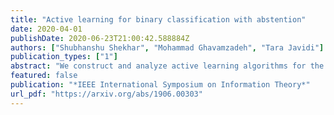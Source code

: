 ```yaml
---
title: "Active learning for binary classification with abstention"
date: 2020-04-01
publishDate: 2020-06-23T21:00:42.588884Z
authors: ["Shubhanshu Shekhar", "Mohammad Ghavamzadeh", "Tara Javidi"]
publication_types: ["1"]
abstract: "We construct and analyze active learning algorithms for the problem of binary classification with abstention. We consider three abstention settings: fixed-cost and two variants of boundedrate abstention, and for each of them propose an active learning algorithm. All the proposed algorithms can work in the most commonly used active learning models, i.e., membership-query, pool-based, and stream-based sampling. We obtain upper-bounds on the excess risk of our algorithms in a general non-parametric framework, and establish their minimax near-optimality by deriving matching lower-bounds. Since our algorithms rely on the knowledge of some smoothness parameters of the regression function, we then describe a new strategy to adapt to these unknown parameters in a data-driven manner. Since the worst case computational complexity of our proposed algorithms increases exponentially with the dimension of the input space, we conclude the paper with a computationally efficient variant of our algorithm whose computational complexity has a polynomial dependence over a smaller but rich class of learning problems"
featured: false
publication: "*IEEE International Symposium on Information Theory*"
url_pdf: "https://arxiv.org/abs/1906.00303"
---
```


